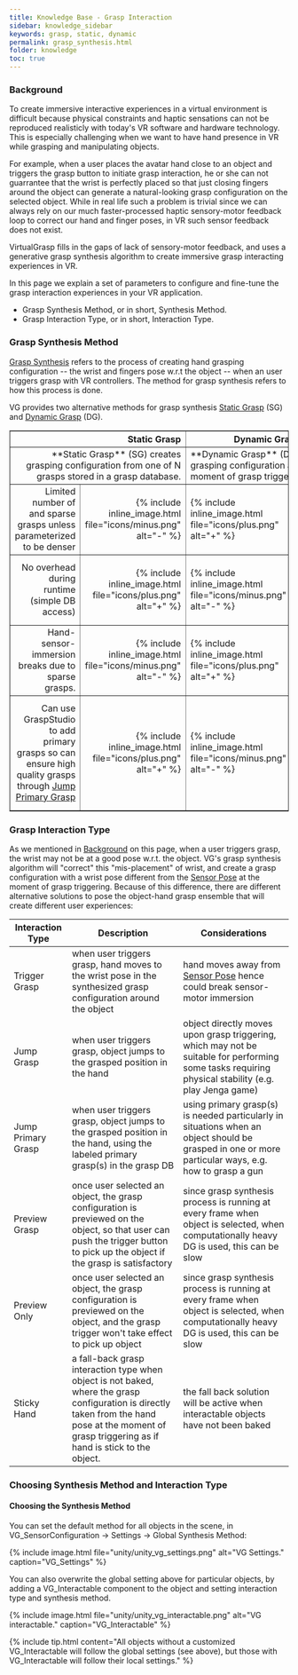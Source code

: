 ```yaml
---
title: Knowledge Base - Grasp Interaction
sidebar: knowledge_sidebar
keywords: grasp, static, dynamic
permalink: grasp_synthesis.html
folder: knowledge
toc: true
---
```


### Background
To create immersive interactive experiences in a virtual environment is difficult because physical constraints and haptic sensations can not 
be reproduced realisticly with today's VR software and hardware technology. 
This is especially challenging when we want to have hand presence in VR while grasping and manipulating objects. 

For example, when a user places the avatar hand close to an object and triggers the grasp button to initiate grasp interaction, he or she can not guarrantee
that the wrist is perfectly placed so that just closing fingers around the object can generate a natural-looking grasp configuration on the 
selected object. While in real life such a problem is trivial since we can always rely on our much faster-processed haptic sensory-motor feedback
loop to correct our hand and finger poses, in VR such sensor feedback does not exist. 

VirtualGrasp fills in the gaps of lack of sensory-motor feedback, and uses a generative grasp synthesis algorithm to 
create immersive grasp interacting experiences in VR.

In this page we explain a set of parameters to configure and fine-tune the grasp interaction experiences in your VR application.
* Grasp Synthesis Method, or in short, Synthesis Method.
* Grasp Interaction Type, or in short, Interaction Type.

### Grasp Synthesis Method

<a href="#" data-toggle="tooltip" data-original-title="{{site.data.glossary.GraspSynthesisMethod}}">Grasp Synthesis</a>
refers to the process of creating hand grasping configuration -- the wrist and fingers pose  w.r.t the object -- when an user triggers grasp with VR controllers.
The method for grasp synthesis refers to how this process is done. 

VG provides two alternative methods for grasp synthesis <a href="#" data-toggle="tooltip" data-original-title="{{site.data.glossary.StaticGrasp}}">Static Grasp</a> (SG) 
and <a href="#" data-toggle="tooltip" data-original-title="{{site.data.glossary.DynamicGrasp}}">Dynamic Grasp</a> (DG). 

<table border="1">
<colgroup>
<col width="40%" />
<col width="10%" />
<col width="10%" />
<col width="40%" />
</colgroup>
<thead>
<tr class="header">
<th colspan="2" style="text-align: right">Static Grasp</th>
<th colspan="2">Dynamic Grasp</th>
</tr>
</thead>
<tbody>
<tr>
<td markdown="span" colspan="2" style="text-align: right">
**Static Grasp** (SG) creates grasping configuration from one of N grasps stored in a grasp database.<!-- While full baking is needed, it only uses grasp baking results during runtime.are created by a limited set of grasps around an object depending on a pre-baked grasp database.--></td>
<td markdown="span" colspan="2">**Dynamic Grasp** (DG) computes grasping configuration at the moment of grasp triggering.<!--While full baking is currently enabled (so one can switch between static and dynamic grasping per object), it only uses shape baking results. --><!--are unlimited grasps that are generated during runtime.--></td>
</tr>
<tr>
<td markdown="span" style="text-align: right">Limited number of and sparse grasps unless parameterized to be denser</td>
<td markdown="span" style="text-align: right">{% include inline_image.html file="icons/minus.png" alt="-" %}</td>
<td markdown="span">{% include inline_image.html file="icons/plus.png" alt="+" %}</td>
<td markdown="span">Infinite, flexible grasps</td>
</tr>
<tr>
<td markdown="span" style="text-align: right">No overhead during runtime (simple DB access)</td>
<td markdown="span" style="text-align: right">{% include inline_image.html file="icons/plus.png" alt="+" %}</td>
<td markdown="span">{% include inline_image.html file="icons/minus.png" alt="-" %}</td>
<td markdown="span">Some overhead during runtime (generative algorithm)</td>
</tr>
<tr>
<td markdown="span" style="text-align: right">Hand-sensor-immersion breaks due to sparse grasps.</td>
<td markdown="span" style="text-align: right">{% include inline_image.html file="icons/minus.png" alt="-" %}</td>
<td markdown="span">{% include inline_image.html file="icons/plus.png" alt="+" %}</td>
<td markdown="span">Hand-sensor-immersion does not break.</td>
</tr>
<tr>
<td markdown="span" style="text-align: right">Can use GraspStudio to add primary grasps so can ensure high quality grasps through 
<a href="#" data-toggle="tooltip" data-original-title="{{site.data.glossary.JumpPrimaryGrasp}}">Jump Primary Grasp</a></td>
<td markdown="span" style="text-align: right">{% include inline_image.html file="icons/plus.png" alt="+" %}</td>
<td markdown="span">{% include inline_image.html file="icons/minus.png" alt="-" %}</td>
<td markdown="span">Not possible to control grasp quality since it is computed in runtime by an algorithm</td>
</tr>
<!--
<tr>
<td markdown="span" style="text-align: right">Difficult to transfer animation signals tuned for one hand to another (needs motion retargeting)</td>
<td markdown="span" style="text-align: right">{% include inline_image.html file="icons/minus.png" alt="-" %}</td>
<td markdown="span">{% include inline_image.html file="icons/plus.png" alt="+" %}</td>
<td markdown="span">Potentially no need to transfer animation signals tuned for one hand to another.</td>
</tr>
<tr>
<td markdown="span" style="text-align: right">Difficult to re-use the results of one hand with another (grasp transfer)</td>
<td markdown="span" style="text-align: right">{% include inline_image.html file="icons/minus.png" alt="-" %}</td>
<td markdown="span">{% include inline_image.html file="icons/plus.png" alt="+" %}</td>
<td markdown="span">No need to re-use the results of one hand with another.</td>
</tr>
<tr>
<td markdown="span" style="text-align: right">Grasp baking time</td>
<td markdown="span" style="text-align: right">{% include inline_image.html file="icons/minus.png" alt="-" %}</td>
<td markdown="span">{% include inline_image.html file="icons/plus.png" alt="+" %}</td>
<td markdown="span">Only shape baking time</td>
</tr>
<tr>
<td markdown="span" style="text-align: right">Potentially high baking time dependent on object complexity.</td>
<td markdown="span" style="text-align: right">{% include inline_image.html file="icons/minus.png" alt="-" %}</td>
<td markdown="span">{% include inline_image.html file="icons/plus.png" alt="+" %}</td>
<td markdown="span">Low baking time if only dynamic grasps are needed.</td>
</tr>
<tr>
<td markdown="span" style="text-align: right">Higher baking time dependent on number of grasp types supported</td>
<td markdown="span" style="text-align: right">{% include inline_image.html file="icons/minus.png" alt="-" %}{% include inline_image.html file="icons/minus.png" alt="-" %}</td>
<td markdown="span">{% include inline_image.html file="icons/plus.png" alt="+" %}</td>
<td markdown="span">Grasp types are more freely chosen by the user and our internal algorithms, depending on how the user places wrist/fingers around an object.</td>
</tr>
-->
</tbody>
</table>

### Grasp Interaction Type

As we mentioned in [Background](#background) on this page, when a user triggers grasp, the wrist may not be at a good pose w.r.t. the object.
VG's grasp synthesis algorithm will "correct" this "mis-placement" of wrist, and create a grasp configuration
with a wrist pose different from the <a href="#" data-toggle="tooltip" data-original-title="{{site.data.glossary.SensorPose}}">Sensor Pose</a> at the moment of grasp triggering. 
Because of this difference, there are different alternative solutions to pose the object-hand grasp ensemble that will create different user experiences: 


| Interaction Type | Description | Considerations |
|-------|--------|---------|
| Trigger Grasp | when user triggers grasp, hand moves to the wrist pose in the synthesized grasp configuration around the object | hand moves away from <a href="#" data-toggle="tooltip" data-original-title="{{site.data.glossary.SensorPose}}">Sensor Pose</a> hence could break sensor-motor immersion| 
| Jump Grasp | when user triggers grasp, object jumps to the grasped position in the hand | object directly moves upon grasp triggering, which may not be suitable for performing some tasks requiring physical stability (e.g. play Jenga game)  | 
| Jump Primary Grasp | when user triggers grasp, object jumps to the grasped position in the hand, using the labeled primary grasp(s) in the grasp DB | using primary grasp(s) is needed particularly in situations when an object should be grasped in one or more particular ways, e.g. how to grasp a gun| 
| Preview Grasp | once user selected an object, the grasp configuration is previewed on the object, so that user can push the trigger button to pick up the object if the grasp is satisfactory | since grasp synthesis process is running at every frame when object is selected, when computationally heavy DG is used, this can be slow | 
| Preview Only | once user selected an object, the grasp configuration is previewed on the object, and the grasp trigger won't take effect to pick up object | since grasp synthesis process is running at every frame when object is selected, when computationally heavy DG is used, this can be slow | 
| Sticky Hand | a fall-back grasp interaction type when object is not baked, where the grasp configuration is directly taken from the hand pose at the moment of grasp triggering as if hand is stick to the object.  | the fall back solution will be active when interactable objects have not been baked | 


### Choosing Synthesis Method and Interaction Type





#### Choosing the Synthesis Method

You can set the default method for all objects in the scene, in VG_SensorConfiguration → Settings → Global Synthesis Method:

{% include image.html file="unity/unity_vg_settings.png" alt="VG Settings." caption="VG_Settings" %}

You can also overwrite the global setting above for particular objects, by adding a VG_Interactable component to the object and setting interaction type and synthesis method.

{% include image.html file="unity/unity_vg_interactable.png" alt="VG interactable." caption="VG_Interactable" %}

{% include tip.html content="All objects without a customized VG_Interactable will follow the global settings (see above), but those with VG_Interactable will follow their local settings." %}
